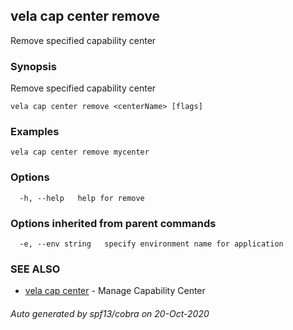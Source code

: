 ## vela cap center remove

Remove specified capability center

### Synopsis

Remove specified capability center

```
vela cap center remove <centerName> [flags]
```

### Examples

```
vela cap center remove mycenter
```

### Options

```
  -h, --help   help for remove
```

### Options inherited from parent commands

```
  -e, --env string   specify environment name for application
```

### SEE ALSO

* [vela cap center](vela_cap_center.md)	 - Manage Capability Center

###### Auto generated by spf13/cobra on 20-Oct-2020
